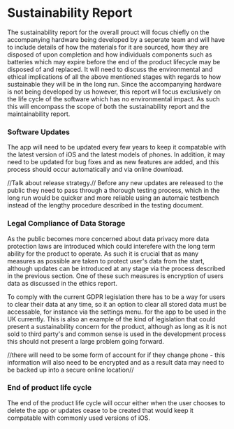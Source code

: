 # Sustainability Report

The sustainability report for the overall prouct will focus chiefly on the accompanying hardware being developed by a seperate team and will have to include details of how the materials for it are sourced, how they are disposed of upon completion and how individuals components such as batteries which may expire before the end of the product lifecycle may be disposed of and replaced. It will need to discuss the environmental and ethical implications of all the above mentioned stages with regards to how sustainable they will be in the long run. Since the accompanying hardware is not being developed by us however, this report will focus exclusively on the life cycle of the software which has no environmental impact. As such this will encompass the scope of both the sustainability report and the maintainability report.

### Software Updates

The app will need to be updated every few years to keep it compatable with the latest version of iOS and the latest models of phones. In addition, it may need to be updated for bug fixes and as new features are added, and this process should occur automatically and via online download.

//Talk about release strategy.// Before any new updates are released to the public they need to pass through a thorough testing process, which in the long run would be quicker and more reliable using an automaic testbench instead of the lengthy procedure described in the testing document.

### Legal Compliance of Data Storage

As the public becomes more concerned about data privacy more data protection laws are introduced which could interefere with the long term ability for the product to operate. As such it is crucial that as many measures as possible are taken to protect user's data from the start, although updates can be introduced at any stage via the process described in the previous section. One of these such measures is encryption of users data as discussed in the ethics report.

To comply with the current GDPR legislation there has to be a way for users to clear their data at any time, so it an option to clear all stored data must be accessable, for instance via the settings menu. for the app to be used in the UK currently. This is also an example of the kind of legislation that could present a sustainability concern for the product, although as long as it is not sold to third party's and common sense is used in the development process this should not present a large problem going forward.

//there will need to be some form of account for if they change phone - this information will also need to be encrypted and as a result data may need to be backed up into a secure online location//

### End of product life cycle

The end of the product life cycle will occur either when the user chooses to delete the app or updates cease to be created that would keep it compatable with commonly used versions of iOS.
